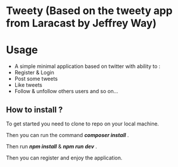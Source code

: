# Tweety (Based on the tweety app from Laracast by Jeffrey Way)

# Usage

- A simple minimal application based on twitter with ability to :
- Register & Login
- Post some tweets
- Like tweets
- Follow & unfollow others users and so on...

## How to install ?

To get started you need to clone to repo on your local machine.

Then you can run the command ***composer install*** .

Then run ***npm install*** &  ***npm run dev*** .

Then you can register and enjoy the application.
